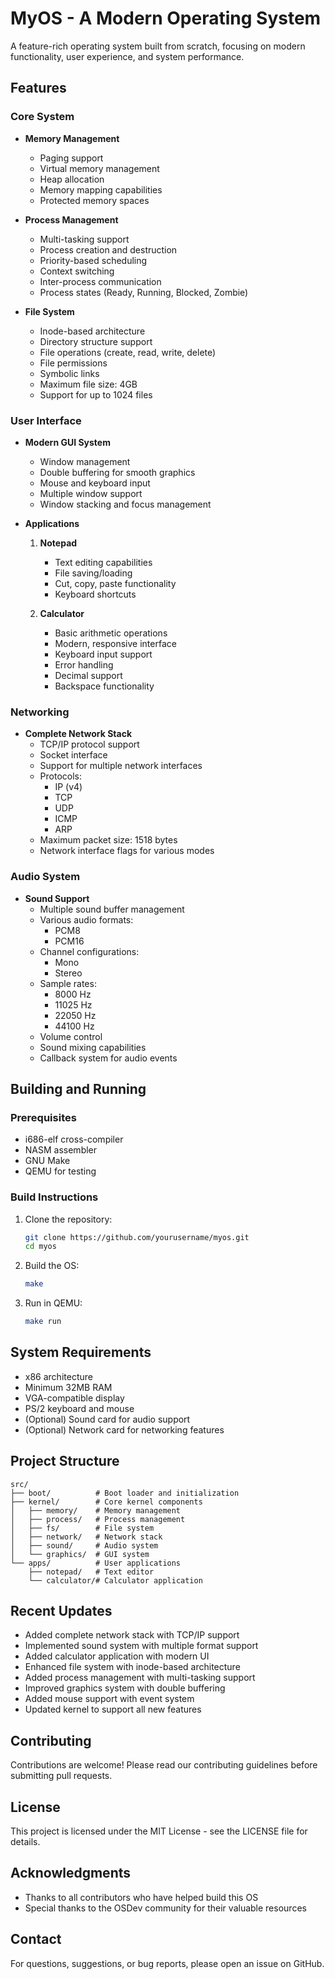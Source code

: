 # MyOS - A Modern Operating System

A feature-rich operating system built from scratch, focusing on modern functionality, user experience, and system performance.

## Features

### Core System
- **Memory Management**
  - Paging support
  - Virtual memory management
  - Heap allocation
  - Memory mapping capabilities
  - Protected memory spaces

- **Process Management**
  - Multi-tasking support
  - Process creation and destruction
  - Priority-based scheduling
  - Context switching
  - Inter-process communication
  - Process states (Ready, Running, Blocked, Zombie)

- **File System**
  - Inode-based architecture
  - Directory structure support
  - File operations (create, read, write, delete)
  - File permissions
  - Symbolic links
  - Maximum file size: 4GB
  - Support for up to 1024 files

### User Interface
- **Modern GUI System**
  - Window management
  - Double buffering for smooth graphics
  - Mouse and keyboard input
  - Multiple window support
  - Window stacking and focus management

- **Applications**
  1. **Notepad**
     - Text editing capabilities
     - File saving/loading
     - Cut, copy, paste functionality
     - Keyboard shortcuts
  
  2. **Calculator**
     - Basic arithmetic operations
     - Modern, responsive interface
     - Keyboard input support
     - Error handling
     - Decimal support
     - Backspace functionality

### Networking
- **Complete Network Stack**
  - TCP/IP protocol support
  - Socket interface
  - Support for multiple network interfaces
  - Protocols:
    - IP (v4)
    - TCP
    - UDP
    - ICMP
    - ARP
  - Maximum packet size: 1518 bytes
  - Network interface flags for various modes

### Audio System
- **Sound Support**
  - Multiple sound buffer management
  - Various audio formats:
    - PCM8
    - PCM16
  - Channel configurations:
    - Mono
    - Stereo
  - Sample rates:
    - 8000 Hz
    - 11025 Hz
    - 22050 Hz
    - 44100 Hz
  - Volume control
  - Sound mixing capabilities
  - Callback system for audio events

## Building and Running

### Prerequisites
- i686-elf cross-compiler
- NASM assembler
- GNU Make
- QEMU for testing

### Build Instructions
1. Clone the repository:
   ```bash
   git clone https://github.com/yourusername/myos.git
   cd myos
   ```

2. Build the OS:
   ```bash
   make
   ```

3. Run in QEMU:
   ```bash
   make run
   ```

## System Requirements
- x86 architecture
- Minimum 32MB RAM
- VGA-compatible display
- PS/2 keyboard and mouse
- (Optional) Sound card for audio support
- (Optional) Network card for networking features

## Project Structure
```
src/
├── boot/          # Boot loader and initialization
├── kernel/        # Core kernel components
│   ├── memory/    # Memory management
│   ├── process/   # Process management
│   ├── fs/        # File system
│   ├── network/   # Network stack
│   ├── sound/     # Audio system
│   └── graphics/  # GUI system
└── apps/          # User applications
    ├── notepad/   # Text editor
    └── calculator/# Calculator application
```

## Recent Updates
- Added complete network stack with TCP/IP support
- Implemented sound system with multiple format support
- Added calculator application with modern UI
- Enhanced file system with inode-based architecture
- Added process management with multi-tasking support
- Improved graphics system with double buffering
- Added mouse support with event system
- Updated kernel to support all new features

## Contributing
Contributions are welcome! Please read our contributing guidelines before submitting pull requests.

## License
This project is licensed under the MIT License - see the LICENSE file for details.

## Acknowledgments
- Thanks to all contributors who have helped build this OS
- Special thanks to the OSDev community for their valuable resources

## Contact
For questions, suggestions, or bug reports, please open an issue on GitHub.